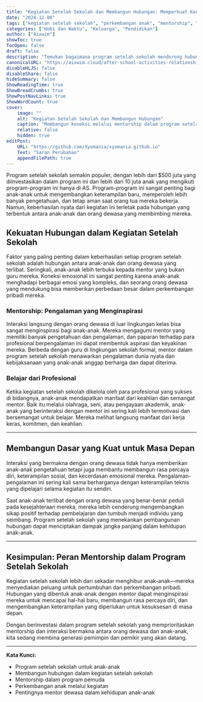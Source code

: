 ```yaml
---
title: "Kegiatan Setelah Sekolah dan Membangun Hubungan: Memperkuat Koneksi"
date: "2024-12-08"
tags: ["kegiatan setelah sekolah", "perkembangan anak", "mentorship", "membangun hubungan", "program pemuda"]
categories: ["Hobi dan Waktu", "Keluarga", "Pendidikan"]
author: ["Aixwim"]
showToc: true
TocOpen: false
draft: false
description: "Temukan bagaimana program setelah sekolah mendorong hubungan bermakna antara anak-anak dan mentor, serta mengapa hubungan ini sangat penting untuk pertumbuhan dan kesuksesan."
canonicalURL: "https://aixwim.cloud/after-school-activities-relationship-building"
disableHLJS: false
disableShare: false
hideSummary: false
ShowReadingTime: true
ShowBreadCrumbs: true
ShowPostNavLinks: true
ShowWordCount: true
cover:
    image: ""
    alt: "Kegiatan Setelah Sekolah dan Membangun Hubungan"
    caption: "Membangun koneksi melalui mentorship dalam program setelah sekolah"
    relative: false
    hidden: true
editPost:
    URL: "https://github.com/Xyomania/xyomania.github.io"
    Text: "Saran Perubahan"
    appendFilePath: true
---
```


Program setelah sekolah semakin populer, dengan lebih dari $500 juta yang diinvestasikan dalam program ini dan lebih dari 10 juta anak yang mengikuti program-program ini hanya di AS. Program-program ini sangat penting bagi anak-anak untuk mengembangkan keterampilan baru, memperoleh lebih banyak pengetahuan, dan tetap aman saat orang tua mereka bekerja. Namun, keberhasilan nyata dari kegiatan ini terletak pada hubungan yang terbentuk antara anak-anak dan orang dewasa yang membimbing mereka.

<!--more-->

## Kekuatan Hubungan dalam Kegiatan Setelah Sekolah

Faktor yang paling penting dalam keberhasilan setiap program setelah sekolah adalah hubungan antara anak-anak dan orang dewasa yang terlibat. Seringkali, anak-anak lebih terbuka kepada mentor yang bukan guru mereka. Koneksi emosional ini sangat penting karena anak-anak menghadapi berbagai emosi yang kompleks, dan seorang orang dewasa yang mendukung bisa memberikan perbedaan besar dalam perkembangan pribadi mereka.

### Mentorship: Pengalaman yang Menginspirasi

Interaksi langsung dengan orang dewasa di luar lingkungan kelas bisa sangat menginspirasi bagi anak-anak. Mereka mengagumi mentor yang memiliki banyak pengetahuan dan pengalaman, dan paparan terhadap para profesional berpengalaman ini dapat membentuk aspirasi dan keyakinan mereka. Berbeda dengan guru di lingkungan sekolah formal, mentor dalam program setelah sekolah menawarkan pengalaman dunia nyata dan kebijaksanaan yang anak-anak anggap berharga dan dapat diterima.

### Belajar dari Profesional

Ketika kegiatan setelah sekolah dikelola oleh para profesional yang sukses di bidangnya, anak-anak mendapatkan manfaat dari keahlian dan semangat mentor. Baik itu melalui olahraga, seni, atau pengayaan akademik, anak-anak yang berinteraksi dengan mentor ini sering kali lebih termotivasi dan bersemangat untuk belajar. Mereka melihat langsung manfaat dari kerja keras, komitmen, dan keahlian.

---

## Membangun Dasar yang Kuat untuk Masa Depan

Interaksi yang bermakna dengan orang dewasa tidak hanya memberikan anak-anak pengetahuan tetapi juga membantu membangun rasa percaya diri, keterampilan sosial, dan kecerdasan emosional mereka. Pengalaman-pengalaman ini sering kali sama berharganya dengan keterampilan teknis yang dipelajari selama kegiatan itu sendiri.

Saat anak-anak terlibat dengan orang dewasa yang benar-benar peduli pada kesejahteraan mereka, mereka lebih cenderung mengembangkan sikap positif terhadap pembelajaran dan tumbuh menjadi individu yang seimbang. Program setelah sekolah yang menekankan pembangunan hubungan dapat menciptakan dampak jangka panjang dalam kehidupan anak-anak.

---

## Kesimpulan: Peran Mentorship dalam Program Setelah Sekolah

Kegiatan setelah sekolah lebih dari sekadar menghibur anak-anak—mereka menyediakan peluang untuk pertumbuhan dan perkembangan pribadi. Hubungan yang dibentuk anak-anak dengan mentor dapat menginspirasi mereka untuk mencapai hal-hal baru, membangun rasa percaya diri, dan mengembangkan keterampilan yang diperlukan untuk kesuksesan di masa depan.

Dengan berinvestasi dalam program setelah sekolah yang memprioritaskan mentorship dan interaksi bermakna antara orang dewasa dan anak-anak, kita sedang membina generasi pemimpin dan pemikir yang akan datang.

---

**Kata Kunci:**
- Program setelah sekolah untuk anak-anak
- Membangun hubungan dalam kegiatan setelah sekolah
- Mentorship dalam program pemuda
- Perkembangan anak melalui kegiatan
- Pentingnya mentor dewasa dalam kehidupan anak-anak
